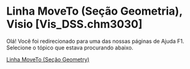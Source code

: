 
# Linha MoveTo (Seção Geometria), Visio [Vis_DSS.chm3030]

Olá! Você foi redirecionado para uma das nossas páginas de Ajuda F1. Selecione o tópico que estava procurando abaixo.

[Linha MoveTo (Seção Geometry)](http://msdn.microsoft.com/library/c5b20257-676c-279d-f730-1b6fbbe98305%28Office.15%29.aspx)
